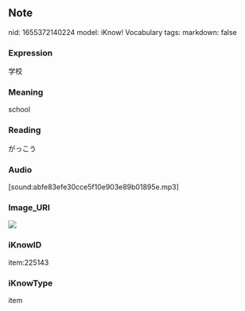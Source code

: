 ## Note
nid: 1655372140224
model: iKnow! Vocabulary
tags: 
markdown: false

### Expression
学校

### Meaning
school

### Reading
がっこう

### Audio
[sound:abfe83efe30cce5f10e903e89b01895e.mp3]

### Image_URI
<img src="238f7cbb79974b2d8ec3a2ec910e8988.jpg">

### iKnowID
item:225143

### iKnowType
item

